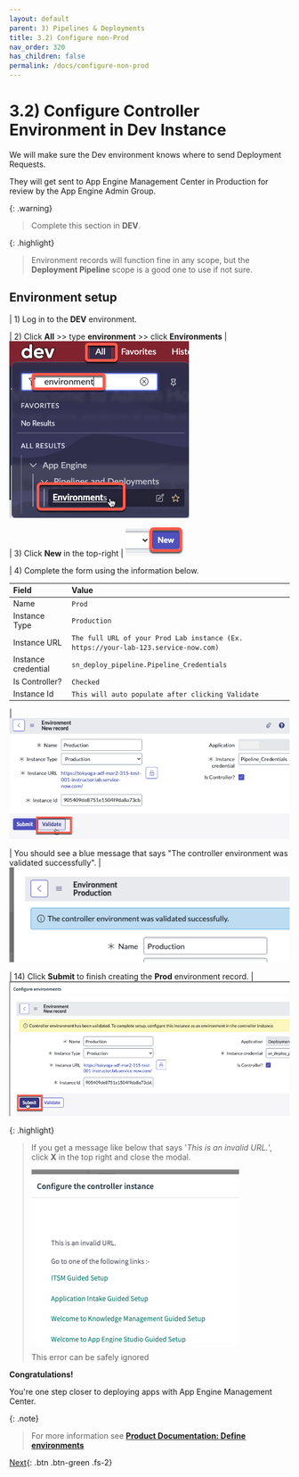 ```yaml
---
layout: default
parent: 3) Pipelines & Deployments
title: 3.2) Configure non-Prod
nav_order: 320
has_children: false
permalink: /docs/configure-non-prod
---
```


# 3.2) Configure Controller Environment in Dev Instance

We will make sure the Dev environment knows where to send Deployment Requests. 

They will get sent to App Engine Management Center in Production for review by the App Engine Admin Group.

{: .warning}
> Complete this section in **DEV**.

{: .highlight}
> Environment records will function fine in any scope, but the **Deployment Pipeline** scope is a good one to use if not sure.

## Environment setup

| 1) Log in to the **DEV** environment. 

| 2) Click **All** >> type **environment** >> click **Environments** 
| ![](../assets/images/2023-07-05-09-45-11.png)

| 3) Click **New** in the top-right
| ![](../assets/images/2023-06-30-15-19-10.png)

| 4) Complete the form using the information below. 

| Field | Value 
|:---|:---
| Name | ```Prod``` 
| Instance Type| ```Production``` 
| Instance URL | ```The full URL of your Prod Lab instance (Ex. https://your-lab-123.service-now.com)``` 
| Instance credential | ```sn_deploy_pipeline.Pipeline_Credentials``` 
| Is Controller? | ```Checked``` 
| Instance Id | ```This will auto populate after clicking Validate```

| ![](../assets/images/2023-03-13-10-31-06.png)

| You should see a blue message that says "The controller environment was validated successfully". 
| ![](../assets/images/2023-03-12-17-05-44.png)

| 14) Click **Submit** to finish creating the **Prod** environment record.
| ![](../assets/images/2023-03-12-16-59-46.png)

{: .highlight}
> If you get a message like below that says '*This is an invalid URL.*', click **X** in the top right and close the modal. 
>
> ![](../assets/images/2023-03-13-10-48-10.png)
>
> This error can be safely ignored

**Congratulations!**

You're one step closer to deploying apps with App Engine Management Center. 

{: .note}
> For more information see **[Product Documentation: Define environments](https://docs.servicenow.com/csh?topicname=config-pipeline-environments.html&version=latest)**

[Next](/lab-aemc-utah/docs/app-intake){: .btn .btn-green .fs-2}